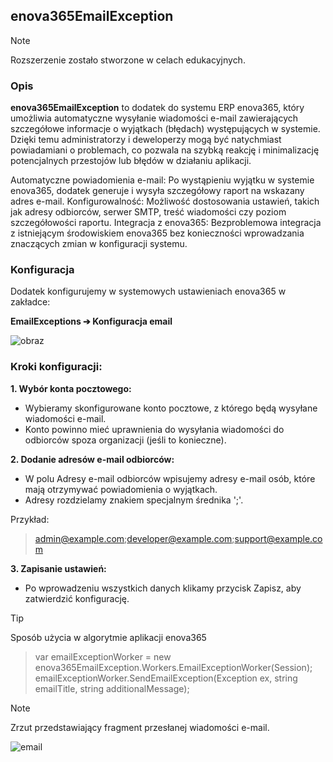 <h2>enova365EmailException</h2>

> [!NOTE]
> Rozszerzenie zostało stworzone w celach edukacyjnych.

<h3>Opis</h3>

<b>enova365EmailException</b> to dodatek do systemu ERP enova365, który umożliwia automatyczne wysyłanie wiadomości e-mail zawierających szczegółowe informacje o wyjątkach (błędach) występujących w systemie. Dzięki temu administratorzy i deweloperzy mogą być natychmiast powiadamiani o problemach, co pozwala na szybką reakcję i minimalizację potencjalnych przestojów lub błędów w działaniu aplikacji.

Automatyczne powiadomienia e-mail: Po wystąpieniu wyjątku w systemie enova365, dodatek generuje i wysyła szczegółowy raport na wskazany adres e-mail.
Konfigurowalność: Możliwość dostosowania ustawień, takich jak adresy odbiorców, serwer SMTP, treść wiadomości czy poziom szczegółowości raportu.
Integracja z enova365: Bezproblemowa integracja z istniejącym środowiskiem enova365 bez konieczności wprowadzania znaczących zmian w konfiguracji systemu.

<h3>Konfiguracja</h3>

Dodatek konfigurujemy w systemowych ustawieniach enova365 w zakładce:

<b>EmailExceptions ➔ Konfiguracja email</b>

![obraz](https://github.com/user-attachments/assets/51a33c7e-3889-4e00-afc5-6af4916148c3)

<h3>Kroki konfiguracji:</h3>

<b>1. Wybór konta pocztowego:</b>
- Wybieramy skonfigurowane konto pocztowe, z którego będą wysyłane wiadomości e-mail.
- Konto powinno mieć uprawnienia do wysyłania wiadomości do odbiorców spoza organizacji (jeśli to konieczne).

<b>2. Dodanie adresów e-mail odbiorców:</b>
- W polu Adresy e-mail odbiorców wpisujemy adresy e-mail osób, które mają otrzymywać powiadomienia o wyjątkach.
- Adresy rozdzielamy znakiem specjalnym średnika ';'.

Przykład:

> admin@example.com;developer@example.com;support@example.com

<b>3. Zapisanie ustawień:</b>
- Po wprowadzeniu wszystkich danych klikamy przycisk Zapisz, aby zatwierdzić konfigurację.

> [!TIP]
> Sposób użycia w algorytmie aplikacji enova365

> var emailExceptionWorker = new enova365EmailException.Workers.EmailExceptionWorker(Session);
> emailExceptionWorker.SendEmailException(Exception ex, string emailTitle, string additionalMessage);

> [!NOTE]
> Zrzut przedstawiający fragment przesłanej wiadomości e-mail.

![email](https://github.com/user-attachments/assets/90bfa701-5e9e-4143-9780-87538f71137c)
